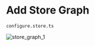 # Add Store Graph

```plaintext
configure.store.ts
```

![store_graph_1](../_images/store_graph_1.png)
